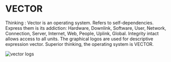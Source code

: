 VECTOR
======

Thinking : Vector is an operating system. Refers to self-dependencies. Express them is its addiction: Hardware, Downlink, Software, User, Network, Connection, Server, Internet, Web, People, Uplink, Global. Integrity intact allows access to all units. The graphical logos are used for descriptive expression vector. Superior thinking, the operating system is VECTOR.

![vector logs](https://cloud.githubusercontent.com/assets/9398297/4781651/ac17e6d6-5cb4-11e4-9dd4-d9ca6abca417.png)
